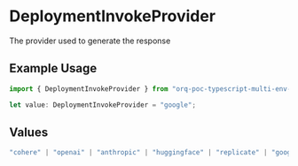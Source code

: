 # DeploymentInvokeProvider

The provider used to generate the response

## Example Usage

```typescript
import { DeploymentInvokeProvider } from "orq-poc-typescript-multi-env-version/models/operations";

let value: DeploymentInvokeProvider = "google";
```

## Values

```typescript
"cohere" | "openai" | "anthropic" | "huggingface" | "replicate" | "google" | "google-ai" | "azure" | "aws" | "anyscale" | "perplexity" | "groq" | "fal" | "leonardoai" | "nvidia"
```